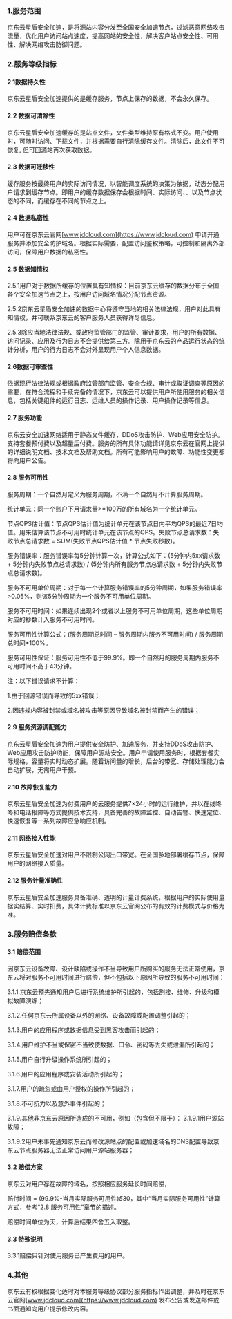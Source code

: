 ### 1.服务范围

京东云星盾安全加速，是将源站内容分发至全国安全加速节点，过滤恶意网络攻击流量，优化用户访问站点速度，提高网站的安全性，解决客户站点安全性、可用性、解决网络攻击防御问题。

### 2.服务等级指标

#### 2.1数据持久性

京东云星盾安全加速提供的是缓存服务，节点上保存的数据，不会永久保存。

#### 2.2 数据可清除性

京东云星盾安全加速缓存的是站点文件，文件类型维持原有格式不变。用户使用时，可随时访问、下载文件，并根据需要自行清除缓存文件。清除后，此文件不可恢复, 但可回源站再次获取数据。

#### 2.3 数据可迁移性

缓存服务按最终用户的实际访问情况，以智能调度系统的决策为依据，动态分配用户请求到缓存节点。即用户的缓存数据保存会根据时间、实际访问、、以及节点状态的不同，而缓存在不同的节点之上。

#### 2.4 数据私密性

用户可在京东云官网[www.jdcloud.com](https://www.jdcloud.com) 申请开通服务并添加安全防护域名。根据实际需要，配置访问鉴权策略，可控制和隔离外部访问，保障用户数据的私密性。

#### 2.5 数据知情权

2.5.1用户对于数据所缓存的位置具有知情权：目前京东云缓存的数据分布于全国各个安全加速节点之上，按用户访问域名情况分配节点资源。

2.5.2京东云星盾安全加速的数据中心将遵守当地的相关法律法规，用户对此具有知情权，并可联系京东云的客户服务人员获得详尽信息。

2.5.3除应当地法律法规、或政府监管部门的监管、审计要求，用户的所有数据、访问记录、应用及行为日志不会提供给第三方。除用于京东云的产品运行状态的统计分析，用户的行为日志不会对外呈现用户个人信息数据。

#### 2.6数据可审查性

依据现行法律法规或根据政府监管部门监管、安全合规、审计或取证调查等原因的需要，在符合流程和手续完备的情况下，京东云可以提供用户所使用服务的相关信息，包括关键组件的运行日志、运维人员的操作记录、用户操作记录等信息。

#### 2.7 服务功能

京东云安全加速网络适用于静态文件缓存，DDoS攻击防护、Web应用安全防护。支持套餐预付费以及超量后付费。服务的所有具体功能请详见京东云在官网上提供的详细说明文档、技术文档及帮助文档。所有可能影响用户的故障、功能性变更都将向用户公告。

#### 2.8 服务可用性

服务周期：一个自然月定义为服务周期，不满一个自然月不计算服务周期。

统计单元：同一个账户下月请求量>=100万的所有域名为一个统计单元。

节点QPS估计值：节点QPS估计值为统计单元在该节点日内平均QPS的最近7日均值。用来估算该节点不可用时统计单元在该节点的QPS。失败节点总请求数：失败节点总请求数 = SUM(失败节点QPS估计值 * 节点失败秒数)。

服务错误率：服务错误率每5分钟计算一次，计算公式如下：(5分钟内5xx请求数 + 5分钟内失败节点总请求数) / (5分钟内所有服务节点总请求数 + 5分钟内失败节点总请求数)。

服务不可用单位周期：对于每一个计算服务错误率的5分钟周期，如果服务错误率>0.05%，则该5分钟周期为一个服务不可用单位周期。

服务不可用时间：如果连续出现2个或者以上服务不可用单位周期，这些单位周期对应的秒数计入服务不可用时间。

服务可用性计算公式：(服务周期总时间 – 服务周期内服务不可用时间) / 服务周期总时间*100%。

服务可用性保证：服务可用性不低于99.9%。即一个自然月的服务周期内服务不可用时间不高于43分钟。

注：以下错误请求不计算：

1.由于回源错误而导致的5xx错误；

2.因违规内容被封禁或域名被攻击等原因导致域名被封禁而产生的错误；

#### 2.9 服务资源调配能力

京东云星盾安全加速为用户提供安全防护、加速服务，并支持DDoS攻击防护、Web应用攻击防护功能，保障用户源站安全。用户申请使用服务时，根据套餐实际规格，容量将实时动态扩展。随着访问量的增长，后台的带宽、存储处理能力会自动扩展，无需用户干预。

#### 2.10 故障恢复能力

京东云星盾安全加速为付费用户的云服务提供7×24小时的运行维护，并以在线咚咚和电话报障等方式提供技术支持，具备完善的故障监控、自动告警、快速定位、快速恢复等一系列故障应急响应机制。

#### 2.11 网络接入性能

京东云星盾安全加速对用户不限制公网出口带宽。在全国多地部署缓存节点，保障用户的网络接入质量。

#### 2.12 服务计量准确性

京东云星盾安全加速服务具备准确、透明的计量计费系统，根据用户的实际使用量据实结算、实时扣费，具体计费标准以京东云官网公布的有效的计费模式与价格为准。

### 3.服务赔偿条款

#### 3.1 赔偿范围

因京东云设备故障、设计缺陷或操作不当导致用户所购买的服务无法正常使用，京东云将对服务不可用时间进行赔偿，但不包括以下原因所导致的服务不可用时间：

3.1.1.京东云预先通知用户后进行系统维护所引起的，包括割接、维修、升级和模拟故障演练；

3.1.2.任何京东云所属设备以外的网络、设备故障或配置调整引起的；

3.1.3.用户的应用程序或数据信息受到黑客攻击而引起的；

3.1.4.用户维护不当或保密不当致使数据、口令、密码等丢失或泄漏所引起的；

3.1.5.用户自行升级操作系统所引起的；

3.1.6.用户的应用程序或安装活动所引起的；

3.1.7.用户的疏忽或由用户授权的操作所引起的；

3.1.8.不可抗力以及意外事件引起的；

3.1.9.其他非京东云原因所造成的不可用，例如（包含但不限于）：
3.1.9.1用户源站故障；

3.1.9.2用户未事先通知京东云而修改源站点的配置或加速域名的DNS配置导致京东云节点服务器无法正常访问用户源站服务器；

#### 3.2 赔偿方案

京东云对用户存在故障的域名，按照相应服务延长时间赔偿，

赔付时间 = (99.9%-当月实际服务可用性)*5*30，其中“当月实际服务可用性”计算方式，参考“2.8 服务可用性”章节的描述。

赔偿时间单位为天，计算后结果四舍五入取整。

#### 3.3 特殊说明

3.3.1赔偿只针对使用服务已产生费用的用户。

### 4.其他

京东云有权根据变化适时对本服务等级协议部分服务指标作出调整，并及时在京东云官网[www.jdcloud.com](https://www.jdcloud.com) 发布公告或发送邮件或书面通知向用户提示修改内容。